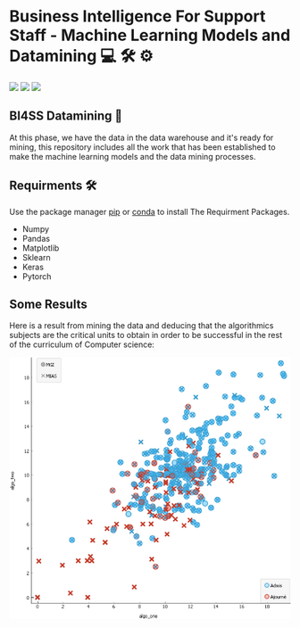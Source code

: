 # Business Intelligence For Support Staff - Machine Learning Models and Datamining 💻 🛠 ⚙️


![](https://img.shields.io/badge/Test-Passed-Green.svg) ![](https://img.shields.io/badge/Status-Finished-blue.svg) ![](https://img.shields.io/badge/Build-Pass-erd.svg)

## BI4SS Datamining 🔧

At this phase, we have the data in the data warehouse and it's ready for mining, this repository includes all the work that has been established to make the machine learning models and the data mining processes.

## Requirments 🛠

Use the package manager [pip](https://pip.pypa.io/en/stable/) or [conda](https://conda.io/) to install The Requirment Packages.

 - Numpy
 - Pandas
 - Matplotlib
 - Sklearn
 - Keras
 - Pytorch

## Some Results
Here is a result from mining the data and deducing that the algorithmics subjects are the critical units to obtain in order to be successful in the rest of the curriculum of Computer science:

![](https://raw.githubusercontent.com/DatabrainsDz/BI4SS-ML/master/problem_five/algos_scatter.png)
